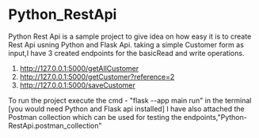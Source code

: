 # Python_RestApi
Python Rest Api is a sample project to give idea on how easy it is to create Rest Api usning Python and Flask Api.
taking a simple Customer form as input,I have 3 created endpoints for the basicRead and write operations.

1. http://127.0.0.1:5000/getAllCustomer
2. http://127.0.0.1:5000/getCustomer?reference=2
3. http://127.0.0.1:5000/saveCustomer 

To run the project execute the cmd -  "flask --app main run" in the terminal [you would need Python and Flask api installed]
I have also attached the Postman collection which can be used for testing the endpoints,"Python-RestApi.postman_collection"  
